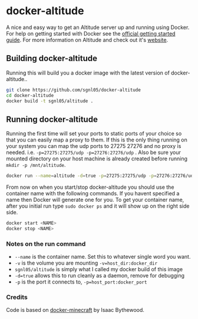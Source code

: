 # docker-altitude

A nice and easy way to get an Altitude server up and running using Docker. For
help on getting started with Docker see the [official getting started guide][0].
For more information on Altitude and check out it's [website][1].


## Building docker-altitude

Running this will build you a docker image with the latest version of docker-altitude..

```bash
git clone https://github.com/sgnl05/docker-altitude
cd docker-altitude
docker build -t sgnl05/altitude .
```

## Running docker-altitude

Running the first time will set your ports to static ports of your choice so
that you can easily map a proxy to them. If this is the only thing running on your
system you can map the udp ports to 27275 27276 and no proxy is needed. i.e.
`-p=27275:27275/udp -p=27276:27276/udp` .
Also be sure your mounted directory on your host machine is
already created before running `mkdir -p /mnt/altitude`.

```bash
docker run --name=altitude -d=true -p=27275:27275/udp -p=27276:27276/udp -v=/mnt/altitude:/data sgnl05/altitude
```

From now on when you start/stop docker-altitude you should use the container name 
with the following commands. If you havent specified a name then Docker will generate one for you. To get your container name, after you initial run type `sudo docker ps` and it will show up on the right side side.

```bash
docker start <NAME>
docker stop <NAME>
```

### Notes on the run command

 + `--name` is the container name. Set this to whatever single word you want.
 + `-v` is the volume you are mounting `-v=host_dir:docker_dir`
 + `sgnl05/altitude` is simply what I called my docker build of this image
 + `-d=true` allows this to run cleanly as a daemon, remove for debugging
 + `-p` is the port it connects to, `-p=host_port:docker_port`

### Credits

Code is based on [docker-minecraft][2] by Isaac Bythewood.

[0]: http://www.docker.io/gettingstarted/
[1]: http://altitudegame.com/
[2]: https://github.com/overshard/docker-minecraft
